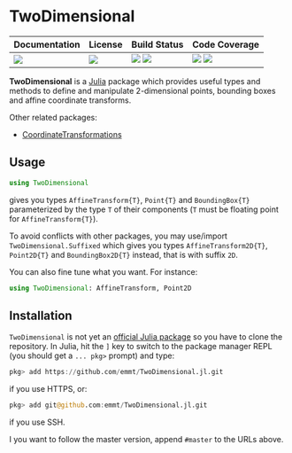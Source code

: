# TwoDimensional

| **Documentation**               | **License**                     | **Build Status**                                                | **Code Coverage**                                                   |
|:--------------------------------|:--------------------------------|:----------------------------------------------------------------|:--------------------------------------------------------------------|
| [![][doc-dev-img]][doc-dev-url] | [![][license-img]][license-url] | [![][travis-img]][travis-url] [![][appveyor-img]][appveyor-url] | [![][coveralls-img]][coveralls-url] [![][codecov-img]][codecov-url] |

**TwoDimensional** is a [Julia][julia-url] package which provides useful types
and methods to define and manipulate 2-dimensional points, bounding boxes and
affine coordinate transforms.

Other related packages:
- [CoordinateTransformations](https://github.com/FugroRoames/CoordinateTransformations.jl)

## Usage

```julia
using TwoDimensional
```

gives you types `AffineTransform{T}`, `Point{T}` and `BoundingBox{T}` parameterized by the
type `T` of their components (`T` must be floating point for `AffineTransform{T}`).

To avoid conflicts with other packages, you may use/import
`TwoDimensional.Suffixed` which gives you types `AffineTransform2D{T}`,
`Point2D{T}` and `BoundingBox2D{T}` instead, that is with suffix `2D`.

You can also fine tune what you want.  For instance:

```julia
using TwoDimensional: AffineTransform, Point2D
```


## Installation

`TwoDimensional` is not yet an [official Julia package][julia-pkgs-url] so you
have to clone the repository.  In Julia, hit the `]` key to switch to the
package manager REPL (you should get a `... pkg>` prompt) and type:

```julia
pkg> add https://github.com/emmt/TwoDimensional.jl.git
```

if you use HTTPS, or:

```julia
pkg> add git@github.com:emmt/TwoDimensional.jl.git
```

if you use SSH.

I you want to follow the master version, append `#master` to the URLs above.

[doc-stable-img]: https://img.shields.io/badge/docs-stable-blue.svg
[doc-stable-url]: https://emmt.github.io/TwoDimensional.jl/stable

[doc-dev-img]: https://img.shields.io/badge/docs-dev-blue.svg
[doc-dev-url]: https://emmt.github.io/TwoDimensional.jl/dev

[license-url]: ./LICENSE.md
[license-img]: http://img.shields.io/badge/license-MIT-brightgreen.svg?style=flat

[travis-img]: https://travis-ci.org/emmt/TwoDimensional.jl.svg?branch=master
[travis-url]: https://travis-ci.org/emmt/TwoDimensional.jl

[appveyor-img]: https://ci.appveyor.com/api/projects/status/github/emmt/TwoDimensional.jl?branch=master
[appveyor-url]: https://ci.appveyor.com/project/emmt/TwoDimensional-jl/branch/master

[coveralls-img]: https://coveralls.io/repos/emmt/TwoDimensional.jl/badge.svg?branch=master&service=github
[coveralls-url]: https://coveralls.io/github/emmt/TwoDimensional.jl?branch=master

[codecov-img]: http://codecov.io/github/emmt/TwoDimensional.jl/coverage.svg?branch=master
[codecov-url]: http://codecov.io/github/emmt/TwoDimensional.jl?branch=master

[julia-url]: https://julialang.org/
[julia-pkgs-url]: https://pkg.julialang.org/
